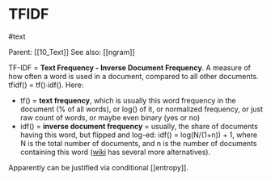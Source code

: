 # TFIDF

#text

Parent: [[10_Text]]
See also: [[ngram]]

TF-IDF = **Text Frequency - Inverse Document Frequency**. A measure of how often a word is used in a document, compared to all other documents. tfidf() = tf()∙idf(). Here:

* tf() = **text frequency**, which is usually this word frequency in the document (% of all words), or log() of it, or normalized frequency, or just raw count of words, or maybe even binary (yes or no)
* idf() = **inverse document frequency** = usually, the share of documents having this word, but flipped and log-ed: idf() = log(N/(1+n)) + 1, where N is the total number of documents, and n is the number of documents containing this word ([wiki](https://en.wikipedia.org/wiki/Tf%E2%80%93idf) has several more alternatives).

Apparently can be justified via conditional [[entropy]]. 
